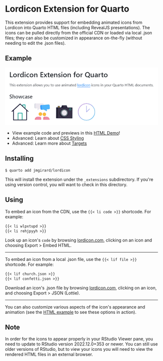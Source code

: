 # Lordicon Extension for Quarto

This extension provides support for embedding animated icons from Lordicon into Quarto HTML files (including RevealJS presentations). The icons can be pulled directly from the official CDN or loaded via local .json files; they can also be customized in appearance on-the-fly (without needing to edit the .json files).

## Example

[![](./docs/showcase.gif)](https://jmgirard.github.io/lordicon/example.html)

- View example code and previews in this [HTML Demo](https://jmgirard.github.io/lordicon/example.html)!
- Advanced: Learn about [CSS Styling](https://jmgirard.github.io/lordicon/css_styling.html)
- Advanced: Learn more about [Targets](https://jmgirard.github.io/lordicon/targets.html)

## Installing

```
$ quarto add jmgirard/lordicon
```

This will install the extension under the `_extensions` subdirectory. If you're using version control, you will want to check in this directory.

## Using

To embed an icon from the CDN, use the `{{< li code >}}` shortcode. For example:

```
{{< li wlpxtupd >}}
{{< li rehjpyyh >}}
```

Look up an icon's `code` by browsing [lordicon.com](https://lordicon.com/icons), clicking on an icon and choosing Export > Embed HTML.

---

To embed an icon from a local .json file, use the `{{< lif file >}}` shortcode. For example:

```
{{< lif church.json >}}
{{< lif confetti.json >}}
```

Download an icon's .json file by browsing [lordicon.com](https://lordicon.com/icons), clicking on an icon, and choosing Export > JSON (Lottie).

---

You can also customize various aspects of the icon's appearance and animation (see the [HTML example](https://jmgirard.github.io/lordicon/example.html) to see these options in action). 

## Note

In order for the icons to appear properly in your RStudio Viewer pane, you need to update to RStudio version 2022.12.0+353 or newer. You can still use older versions of RStudio, but to view your icons you will need to view the rendered HTML files in an external browser.
